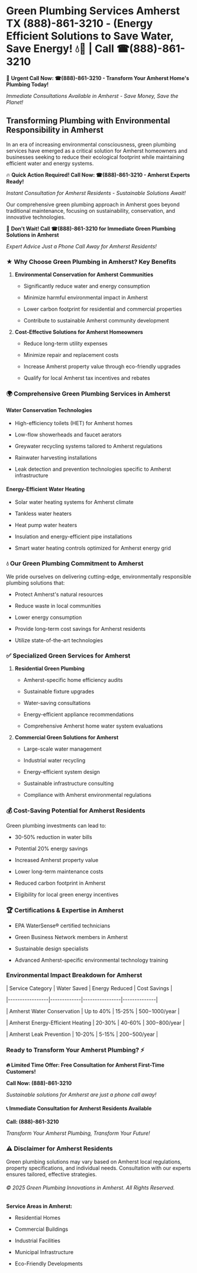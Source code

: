 # Green Plumbing Services Amherst TX (888)-861-3210 - (Energy Efficient Solutions to Save Water, Save Energy! 💧🌿 | Call ☎(888)-861-3210

🚨 **Urgent Call Now: ☎(888)-861-3210 - Transform Your Amherst Home's Plumbing Today!**
*Immediate Consultations Available in Amherst - Save Money, Save the Planet!*

## Transforming Plumbing with Environmental Responsibility in Amherst

In an era of increasing environmental consciousness, green plumbing services have emerged as a critical solution for Amherst homeowners and businesses seeking to reduce their ecological footprint while maintaining efficient water and energy systems. 

🔥 **Quick Action Required! Call Now: ☎(888)-861-3210 - Amherst Experts Ready!**
*Instant Consultation for Amherst Residents - Sustainable Solutions Await!*

Our comprehensive green plumbing approach in Amherst goes beyond traditional maintenance, focusing on sustainability, conservation, and innovative technologies.

🚨 **Don't Wait! Call ☎(888)-861-3210 for Immediate Green Plumbing Solutions in Amherst**
*Expert Advice Just a Phone Call Away for Amherst Residents!*

### ★ Why Choose Green Plumbing in Amherst? Key Benefits

1. **Environmental Conservation for Amherst Communities** 
   - Significantly reduce water and energy consumption
   - Minimize harmful environmental impact in Amherst
   - Lower carbon footprint for residential and commercial properties
   - Contribute to sustainable Amherst community development

2. **Cost-Effective Solutions for Amherst Homeowners** 
   - Reduce long-term utility expenses
   - Minimize repair and replacement costs
   - Increase Amherst property value through eco-friendly upgrades
   - Qualify for local Amherst tax incentives and rebates

### 🌍 Comprehensive Green Plumbing Services in Amherst

#### Water Conservation Technologies
- High-efficiency toilets (HET) for Amherst homes
- Low-flow showerheads and faucet aerators
- Greywater recycling systems tailored to Amherst regulations
- Rainwater harvesting installations
- Leak detection and prevention technologies specific to Amherst infrastructure

#### Energy-Efficient Water Heating
- Solar water heating systems for Amherst climate
- Tankless water heaters
- Heat pump water heaters
- Insulation and energy-efficient pipe installations
- Smart water heating controls optimized for Amherst energy grid

### 💧 Our Green Plumbing Commitment to Amherst

We pride ourselves on delivering cutting-edge, environmentally responsible plumbing solutions that:
- Protect Amherst's natural resources
- Reduce waste in local communities
- Lower energy consumption
- Provide long-term cost savings for Amherst residents
- Utilize state-of-the-art technologies

### ✅ Specialized Green Services for Amherst

1. **Residential Green Plumbing**
   - Amherst-specific home efficiency audits
   - Sustainable fixture upgrades
   - Water-saving consultations
   - Energy-efficient appliance recommendations
   - Comprehensive Amherst home water system evaluations

2. **Commercial Green Solutions for Amherst**
   - Large-scale water management
   - Industrial water recycling
   - Energy-efficient system design
   - Sustainable infrastructure consulting
   - Compliance with Amherst environmental regulations

### 💰 Cost-Saving Potential for Amherst Residents

Green plumbing investments can lead to:
- 30-50% reduction in water bills
- Potential 20% energy savings
- Increased Amherst property value
- Lower long-term maintenance costs
- Reduced carbon footprint in Amherst
- Eligibility for local green energy incentives

### 🏆 Certifications & Expertise in Amherst

- EPA WaterSense® certified technicians
- Green Business Network members in Amherst
- Sustainable design specialists
- Advanced Amherst-specific environmental technology training

### Environmental Impact Breakdown for Amherst

| Service Category | Water Saved | Energy Reduced | Cost Savings |
|-----------------|-------------|----------------|--------------|
| Amherst Water Conservation | Up to 40% | 15-25% | $500-$1000/year |
| Amherst Energy-Efficient Heating | 20-30% | 40-60% | $300-$800/year |
| Amherst Leak Prevention | 10-20% | 5-15% | $200-$500/year |

### Ready to Transform Your Amherst Plumbing? ⚡

**🔥 Limited Time Offer: Free Consultation for Amherst First-Time Customers!**

**Call Now: (888)-861-3210**
*Sustainable solutions for Amherst are just a phone call away!*

#### 📞 Immediate Consultation for Amherst Residents Available

**Call: (888)-861-3210**
*Transform Your Amherst Plumbing, Transform Your Future!*

### ⚠️ Disclaimer for Amherst Residents

Green plumbing solutions may vary based on Amherst local regulations, property specifications, and individual needs. Consultation with our experts ensures tailored, effective strategies.

###### © 2025 Green Plumbing Innovations in Amherst. All Rights Reserved.

**Service Areas in Amherst:** 
- Residential Homes
- Commercial Buildings
- Industrial Facilities
- Municipal Infrastructure
- Eco-Friendly Developments